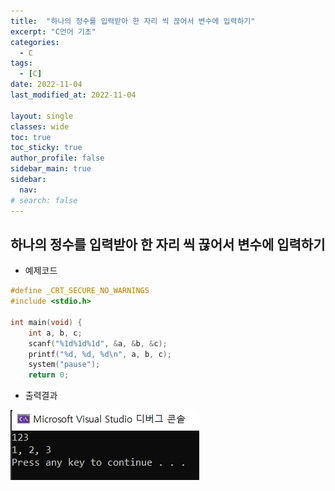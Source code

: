 ```yaml
---
title:  "하나의 정수를 입력받아 한 자리 씩 끊어서 변수에 입력하기"
excerpt: "C언어 기초"
categories:
  - C
tags:
  - [C]
date: 2022-11-04
last_modified_at: 2022-11-04

layout: single
classes: wide
toc: true
toc_sticky: true
author_profile: false
sidebar_main: true
sidebar:
  nav:
# search: false
---
```


## 하나의 정수를 입력받아 한 자리 씩 끊어서 변수에 입력하기

- 예제코드
  
```c
#define _CRT_SECURE_NO_WARNINGS
#include <stdio.h>

int main(void) {
	int a, b, c;
	scanf("%1d%1d%1d", &a, &b, &c);
	printf("%d, %d, %d\n", a, b, c);
	system("pause");
	return 0;
```

- 출력결과

![](/images/2022-11-05-c_language_1/2022-11-05_084139.png)